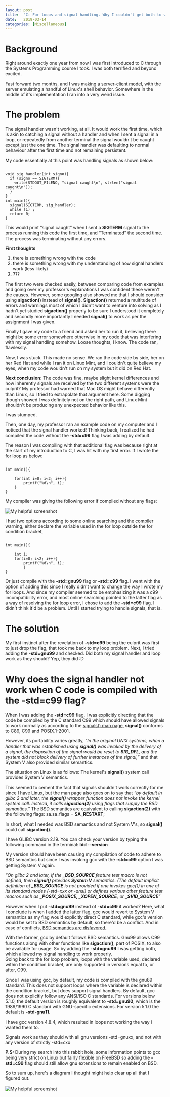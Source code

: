 ```yaml
---
layout: post
title:  "C: For loops and signal handling. Why I couldn't get both to work?"
date:   2019-03-14
categories: [Miscellaneous]
---
```


# Background

Right around exactly one year from now I was first introduced to C through the Systems Programming course I took. I was both terrified and beyond excited. 

Fast forward two months, and I was making a [server-client model](https://github.com/MahnurA/Systems-Programming), with the server emulating a handful of Linux's shell behavior. Somewhere in the middle of it's implementation I ran into a very weird issue.

# The problem

The signal handler wasn't working, at all. It would work the first time, which is akin to catching a signal without a handler and when I sent a signal in a loop, or repeatedly from another terminal the signal wouldn't be caught except just the one time. The signal handler was defaulting to normal behaviour after the first time and not remaining persistent. 

My code essentially at this point was handling signals as shown below:

<pre><code class="c">
void sig_handler(int signo){
  if (signo == SIGTERM){
    write(STDOUT_FILENO, "signal caught\n", strlen("signal caught\n"));
  }
}
int main(){
  signal(SIGTERM, sig_handler);
  while (1) ; 
  return 0; 
} 
</code></pre>

This would print “signal caught” when I sent a **SIGTERM** signal to the process running this code the first time, and “Terminated” the second time. The process was terminating without any errors. 

**First thoughts**
1. there is something wrong with the code
2. there is something wrong with my understanding of how signal handlers work (less likely)
3. ???

The first two were checked easily, between comparing code from examples and going over my professor's explanations I was confident these weren't the causes. However, some googling also showed me that I should consider using **sigaction()** instead of **signal()**. **Sigaction()** returned a multitude of errors and warnings most of which I didn't want to venture into solving as I hadn't yet studied **sigaction()** properly to be sure I understood it completely and secondly more importantly I needed **signal()** to work as per the assignment I was given.

Finally I gave my code to a friend and asked her to run it, believing there might be some error somewhere otherwise in my code that was interfering with my signal handling somehow. Loose thoughts, I know. The code ran, flawlessly. 

Now, I was stuck. This made no sense. We ran the code side by side, her on her Red Hat and while I ran it on Linux Mint, and I couldn't quite believe my eyes, when my code wouldn't run on my system but it did on Red Hat. 

**Next conclusion:** The code was fine, maybe slight kernel differences and how inherently signals are received by the two different systems were the culprit? My professor had warned that Mac OS might behave differently than Linux, so I tried to extrapolate that argument here. Some digging though showed I was definitely not on the right path, and Linux Mint shouldn't be producing any unexpected behavior like this.

I was stumped. 

Then, one day, my professor ran an example code on my computer and I noticed that the signal handler worked! Thinking back, I realized he had compiled the code without the **-std=c99** flag I was adding by default. 

The reason I was compiling with that additional flag was because right at the start of my introduction to C, I was hit with my first error.
If I wrote the for loop as below:

<pre><code class="c">
int main(){

    for(int i=0; i<2; i++){
        printf("%d\n", i);
	}
} 
</code></pre>

My compiler was giving the following error if compiled without any flags: 

![My helpful screenshot](/assets/cerror.png)

I had two options according to some online searching  and the compiler warning, either declare the variable used in the for loop outside the for condition bracket,

<pre><code class="c">
int main(){

    int i;
    for(i=0; i<2; i++){
        printf("%d\n", i);
        }
} 
</code></pre>

Or just compile with the **-std=gnu99** flag or **-std=c99** flag. I went with the option of adding this since I really didn't want to change the way I wrote my for loops. And since my compiler seemed to be emphasizing it was a c99 incompatibility error, and most online searching pointed to the latter flag as a way of resolving the for loop error, I chose to add the **-std=c99** flag. I didn't think it'd be a problem. Until I started trying to handle signals, that is.   


# **The solution**

My first instinct after the revelation of **-std=c99** being the culprit was first to just drop the flag, that took me back to my loop problem. Next, I tried adding the **-std=gnu99** and checked. Did both my signal handler and loop work as they should? Yep, they did :D

# Why does the signal handler not work when C code is compiled with the **-std=c99** flag?

When I was adding the **-std=c99** flag, I was explicitly directing that the code be compiled by the C standard C99 which should have allowed signals to work normally as according to the [signals() man page](https://linux.die.net/man/2/signal),  **signal()** conforms to C89, C99 and POSIX.1-2001. 

However, its portability varies greatly, *“In the original UNIX systems, when a handler that was established using **signal()** was invoked by the delivery of a signal, the disposition of the signal would be reset to **SIG_DFL**, and the system did not block delivery of further instances of the signal,”* and that System V also provided similar semantics. 

The situation on Linux is as follows: The kernel's **signal()** system call provides System V semantics. 

This seemed to cement the fact that signals shouldn't work correctly for me since I have Linux, but the man page also goes on to say that *“by default in glibc 2 and later, the **signal()** wrapper function does not invoke the kernel system call. Instead, it calls **sigaction(2)** using flags that supply the BSD semantics.”* 
The BSD semantics are equivalent to calling **sigaction(2)** with the following flags: 
sa.sa_flags = **SA_RESTART**;     

In short, what I needed was BSD semantics and not System V's, so **signal()** could call **sigaction()**.

I have GLIBC version 2.19. You can check your version by typing the following command in the terminal:
**ldd --version**

My version should have been causing my compilation of code to adhere to BSD semantics but since I was invoking gcc with the **-std=c99** option I was getting System V again. 

*“On glibc 2 and later, if the **_BSD_SOURCE** feature test macro is not defined, then **signal()** provides **System V** semantics. (The default implicit definition of **_BSD_SOURCE** is not provided if one invokes gcc(1) in one of its standard modes (-std=xxx or -ansi) or defines various other feature test macros such as **_POSIX_SOURCE, _XOPEN_SOURCE,** or **_SVID_SOURCE**”*

However when I put **-std=gnu99** instead of **-std=c99** it worked? Here, what I conclude is when I added the latter flag, gcc would revert to System V semantics as my flag would explicitly direct C standard, while gcc's version would be set to BSD semantics by default, so there'd be a conflict. And in case of conflicts, [BSD semantics are disfavored.](https://linux.die.net/man/7/feature_test_macros)

With the former, gcc by default follows BSD semantics. Gnu99 allows C99 functions along with other functions like **sigaction()**, part of POSIX, to also be available for usage. So by adding the **-std=gnu99** I was getting both, which allowed my signal handling to work properly.  
Going back to the for loop problem, loops with the variable used, declared within the condition bracket, are only supported in versions equal to, or after, C99. 

Since I was using gcc, by default, my code is compiled with the gnu89 standard. This does not support loops where the variable is declared within the condition bracket, but does support signal handlers. By default, gcc does not explicitly follow any ANSI/ISO C standards. For versions below 5.1.0, the default version is roughly equivalent to **-std=gnu90**, which is the 1989/1990 C standard with GNU-specific extensions. For version 5.1.0 the default is **-std-gnu11**.

I have gcc version 4.8.4, which resulted in loops not working the way I wanted them to. 

Signals work as they should with all gnu versions -std=gnuxx, and not with any version of strictly -std=cxx

**P.S:** During my search into this rabbit hole, some information points to gcc being very strict on Linux but fairly flexible on FreeBSD  so adding the **-std=c99** flag should still allow gnu extensions to remain enabled on BSD.

So to sum up, here's a diagram I thought might help clear up all that I figured out. <br/>
<br/>
![My helpful screenshot](/assets/SignalHandling.png) 




